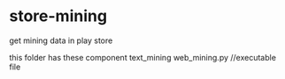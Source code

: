 # store-mining
get mining data in play store

this folder has these component
text_mining
  web_mining.py //executable file
